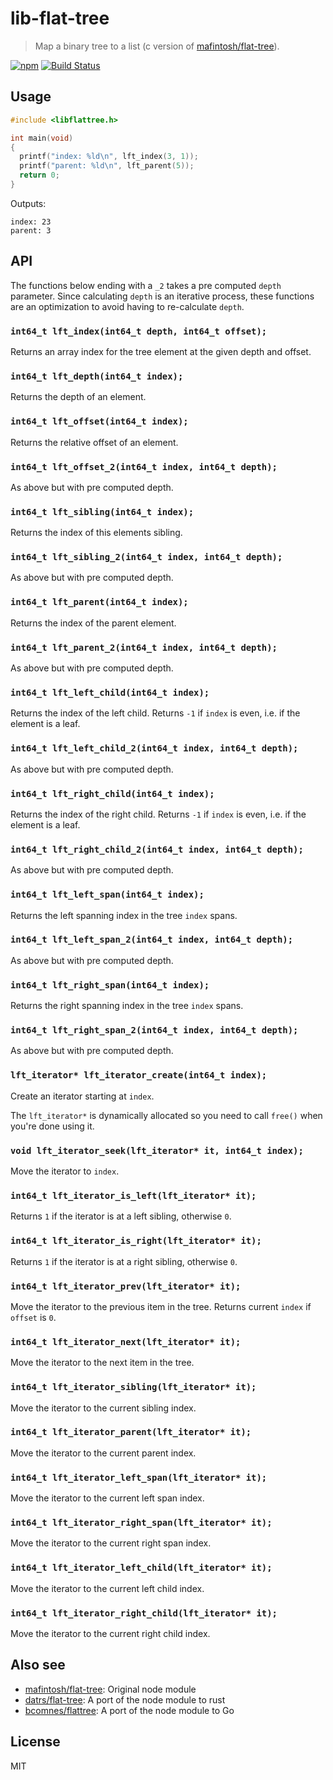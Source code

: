 # lib-flat-tree

> Map a binary tree to a list (c version of [mafintosh/flat-tree]).

[![npm](https://img.shields.io/npm/v/lib-flat-tree.svg)](https://www.npmjs.com/package/lib-flat-tree.h)
[![Build Status](https://travis-ci.org/ralphtheninja/lib-flat-tree.svg?branch=master)](https://travis-ci.org/ralphtheninja/lib-flat-tree)

## Usage

```c
#include <libflattree.h>

int main(void)
{
  printf("index: %ld\n", lft_index(3, 1));
  printf("parent: %ld\n", lft_parent(5));
  return 0;
}
```

Outputs:

```
index: 23
parent: 3
```

## API

The functions below ending with a `_2` takes a pre computed `depth` parameter. Since calculating `depth` is an iterative process, these functions are an optimization to avoid having to re-calculate `depth`.

### `int64_t lft_index(int64_t depth, int64_t offset);`

Returns an array index for the tree element at the given depth and offset.

### `int64_t lft_depth(int64_t index);`

Returns the depth of an element.

### `int64_t lft_offset(int64_t index);`

Returns the relative offset of an element.

### `int64_t lft_offset_2(int64_t index, int64_t depth);`

As above but with pre computed depth.

### `int64_t lft_sibling(int64_t index);`

Returns the index of this elements sibling.

### `int64_t lft_sibling_2(int64_t index, int64_t depth);`

As above but with pre computed depth.

### `int64_t lft_parent(int64_t index);`

Returns the index of the parent element.

### `int64_t lft_parent_2(int64_t index, int64_t depth);`

As above but with pre computed depth.

### `int64_t lft_left_child(int64_t index);`

Returns the index of the left child. Returns `-1` if `index` is even, i.e. if the element is a leaf.

### `int64_t lft_left_child_2(int64_t index, int64_t depth);`

As above but with pre computed depth.

### `int64_t lft_right_child(int64_t index);`

Returns the index of the right child. Returns `-1` if `index` is even, i.e. if the element is a leaf.

### `int64_t lft_right_child_2(int64_t index, int64_t depth);`

As above but with pre computed depth.

### `int64_t lft_left_span(int64_t index);`

Returns the left spanning index in the tree `index` spans.

### `int64_t lft_left_span_2(int64_t index, int64_t depth);`

As above but with pre computed depth.

### `int64_t lft_right_span(int64_t index);`

Returns the right spanning index in the tree `index` spans.

### `int64_t lft_right_span_2(int64_t index, int64_t depth);`

As above but with pre computed depth.

### `lft_iterator* lft_iterator_create(int64_t index);`

Create an iterator starting at `index`.

The `lft_iterator*` is dynamically allocated so you need to call `free()` when you're done using it.

### `void lft_iterator_seek(lft_iterator* it, int64_t index);`

Move the iterator to `index`.

### `int64_t lft_iterator_is_left(lft_iterator* it);`

Returns `1` if the iterator is at a left sibling, otherwise `0`.

### `int64_t lft_iterator_is_right(lft_iterator* it);`

Returns `1` if the iterator is at a right sibling, otherwise `0`.

### `int64_t lft_iterator_prev(lft_iterator* it);`

Move the iterator to the previous item in the tree. Returns current `index` if `offset` is `0`.

### `int64_t lft_iterator_next(lft_iterator* it);`

Move the iterator to the next item in the tree.

### `int64_t lft_iterator_sibling(lft_iterator* it);`

Move the iterator to the current sibling index.

### `int64_t lft_iterator_parent(lft_iterator* it);`

Move the iterator to the current parent index.

### `int64_t lft_iterator_left_span(lft_iterator* it);`

Move the iterator to the current left span index.

### `int64_t lft_iterator_right_span(lft_iterator* it);`

Move the iterator to the current right span index.

### `int64_t lft_iterator_left_child(lft_iterator* it);`

Move the iterator to the current left child index.

### `int64_t lft_iterator_right_child(lft_iterator* it);`

Move the iterator to the current right child index.

## Also see

- [mafintosh/flat-tree]: Original node module
- [datrs/flat-tree]: A port of the node module to rust
- [bcomnes/flattree]: A port of the node module to Go

## License

MIT

[mafintosh/flat-tree]: https://github.com/mafintosh/flat-tree
[datrs/flat-tree]: https://github.com/datrs/flat-tree
[bcomnes/flattree]: https://github.com/bcomnes/flattree
